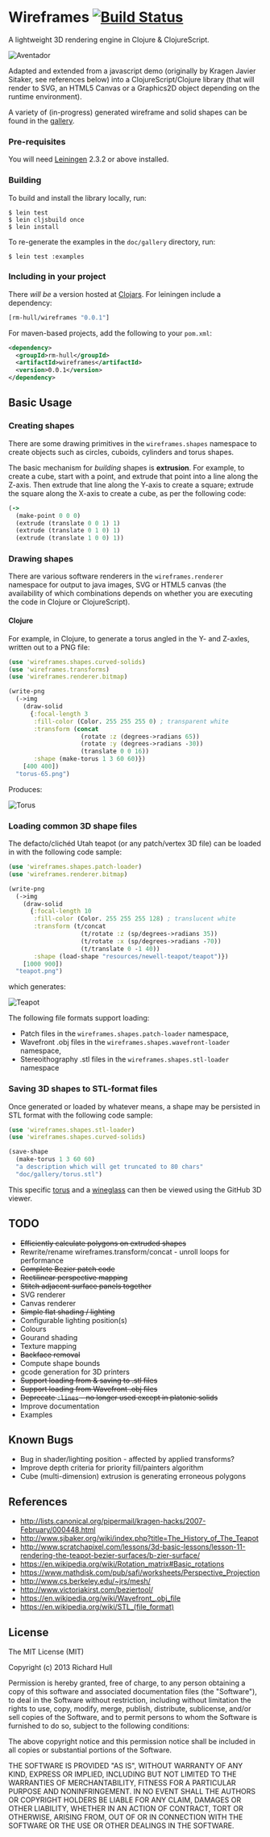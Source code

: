 # Wireframes [![Build Status](https://secure.travis-ci.org/rm-hull/wireframes.png)](http://travis-ci.org/rm-hull/wireframes)

A lightweight 3D rendering engine in Clojure & ClojureScript.

![Aventador](https://raw.github.com/rm-hull/wireframes/master/doc/gallery/translucent/aventador.png)

Adapted and extended from a javascript demo (originally by Kragen Javier Sitaker, see references below) 
into a ClojureScript/Clojure library (that will render to SVG, an HTML5 Canvas or a Graphics2D object 
depending on the runtime environment).

A variety of (in-progress) generated wireframe and solid shapes can be found 
in the [gallery](https://github.com/rm-hull/wireframes/blob/master/GALLERY.md).

### Pre-requisites

You will need [Leiningen](https://github.com/technomancy/leiningen) 2.3.2 or above installed.

### Building

To build and install the library locally, run:

    $ lein test
    $ lein cljsbuild once
    $ lein install

To re-generate the examples in the ```doc/gallery``` directory, run:

    $ lein test :examples

### Including in your project

There *will be* a version hosted at [Clojars](https://clojars.org/rm-hull/wireframes). For leiningen include a dependency:

```clojure
[rm-hull/wireframes "0.0.1"]
```

For maven-based projects, add the following to your `pom.xml`:

```xml
<dependency>
  <groupId>rm-hull</groupId>
  <artifactId>wireframes</artifactId>
  <version>0.0.1</version>
</dependency>
```

## Basic Usage

### Creating shapes

There are some drawing primitives in the ```wireframes.shapes``` namespace to create
objects such as circles, cuboids, cylinders and torus shapes.

The basic mechanism for *building* shapes is **extrusion**. For example, to create a cube, 
start with a point, and extrude that point into a line along the Z-axis. Then extrude
that line along the Y-axis to create a square; extrude the square along the X-axis to
create a cube, as per the following code:

```clojure
(->
  (make-point 0 0 0)
  (extrude (translate 0 0 1) 1)
  (extrude (translate 0 1 0) 1)
  (extrude (translate 1 0 0) 1))
```

### Drawing shapes

There are various software renderers in the ```wireframes.renderer``` namespace for
output to java images, SVG or HTML5 canvas (the availability of which combinations
depends on whether you are executing the code in Clojure or ClojureScript).

#### Clojure

For example, in Clojure, to generate a torus angled in the Y- and Z-axles, written
out to a PNG file:

```clojure
(use 'wireframes.shapes.curved-solids)
(use 'wireframes.transforms)
(use 'wireframes.renderer.bitmap)

(write-png
  (->img
    (draw-solid
      {:focal-length 3
       :fill-color (Color. 255 255 255 0) ; transparent white
       :transform (concat
                    (rotate :z (degrees->radians 65))
                    (rotate :y (degrees->radians -30))
                    (translate 0 0 16))
       :shape (make-torus 1 3 60 60)})
    [400 400])
  "torus-65.png")
```
Produces:

![Torus](https://raw.github.com/rm-hull/wireframes/master/doc/gallery/transparent/torus.png)

### Loading common 3D shape files

The defacto/clichéd Utah teapot (or any patch/vertex 3D file) can be loaded in with the following
code sample:

```clojure
(use 'wireframes.shapes.patch-loader)
(use 'wireframes.renderer.bitmap)

(write-png
  (->img
    (draw-solid 
      {:focal-length 10
       :fill-color (Color. 255 255 255 128) ; translucent white
       :transform (t/concat
                    (t/rotate :z (sp/degrees->radians 35))
                    (t/rotate :x (sp/degrees->radians -70))
                    (t/translate 0 -1 40))
       :shape (load-shape "resources/newell-teapot/teapot")})
    [1000 900])
  "teapot.png")
```
which generates:

![Teapot](https://raw.github.com/rm-hull/wireframes/master/doc/gallery/translucent/teapot.png)

The following file formats support loading:

* Patch files in the ```wireframes.shapes.patch-loader``` namespace,
* Wavefront .obj files in the ```wireframes.shapes.wavefront-loader``` namespace,
* Stereoithography .stl files in the ```wireframes.shapes.stl-loader``` namespace

### Saving 3D shapes to STL-format files

Once generated or loaded by whatever means, a shape may be persisted in STL format with the following code sample:

```clojure
(use 'wireframes.shapes.stl-loader)
(use 'wireframes.shapes.curved-solids)

(save-shape
  (make-torus 1 3 60 60)
  "a description which will get truncated to 80 chars"
  "doc/gallery/torus.stl")
```

This specific [torus](https://github.com/rm-hull/wireframes/blob/stl-shape-loader/doc/gallery/torus.stl) and a
[wineglass](https://github.com/rm-hull/wireframes/blob/stl-shape-loader/doc/gallery/wineglass.stl)
can then be viewed using the GitHub 3D viewer.

## TODO

* ~~Efficiently calculate polygons on extruded shapes~~
* Rewrite/rename wireframes.transform/concat - unroll loops for performance
* ~~Complete Bezier patch code~~
* ~~Rectilinear perspective mapping~~
* ~~Stitch adjacent surface panels together~~
* SVG renderer
* Canvas renderer
* ~~Simple flat shading / lighting~~
* Configurable lighting position(s)
* Colours
* Gourand shading
* Texture mapping
* ~~Backface removal~~
* Compute shape bounds
* gcode generation for 3D printers
* ~~Support loading from & saving to .stl files~~
* ~~Support loading from Wavefront .obj files~~
* ~~Deprecate ```:lines``` - no longer used except in platonic solids~~
* Improve documentation
* Examples

## Known Bugs

* Bug in shader/lighting position - affected by applied transforms?
* Improve depth criteria for priority fill/painters algorithm
* Cube (multi-dimension) extrusion is generating erroneous polygons

## References

* http://lists.canonical.org/pipermail/kragen-hacks/2007-February/000448.html
* http://www.sjbaker.org/wiki/index.php?title=The_History_of_The_Teapot
* http://www.scratchapixel.com/lessons/3d-basic-lessons/lesson-11-rendering-the-teapot-bezier-surfaces/b-zier-surface/
* https://en.wikipedia.org/wiki/Rotation_matrix#Basic_rotations
* https://www.mathdisk.com/pub/safi/worksheets/Perspective_Projection
* http://www.cs.berkeley.edu/~jrs/mesh/
* http://www.victoriakirst.com/beziertool/
* https://en.wikipedia.org/wiki/Wavefront_.obj_file
* https://en.wikipedia.org/wiki/STL_(file_format)

## License

The MIT License (MIT)

Copyright (c) 2013 Richard Hull

Permission is hereby granted, free of charge, to any person obtaining a copy of
this software and associated documentation files (the "Software"), to deal in
the Software without restriction, including without limitation the rights to
use, copy, modify, merge, publish, distribute, sublicense, and/or sell copies of
the Software, and to permit persons to whom the Software is furnished to do so,
subject to the following conditions:

The above copyright notice and this permission notice shall be included in all
copies or substantial portions of the Software.

THE SOFTWARE IS PROVIDED "AS IS", WITHOUT WARRANTY OF ANY KIND, EXPRESS OR
IMPLIED, INCLUDING BUT NOT LIMITED TO THE WARRANTIES OF MERCHANTABILITY, FITNESS
FOR A PARTICULAR PURPOSE AND NONINFRINGEMENT. IN NO EVENT SHALL THE AUTHORS OR
COPYRIGHT HOLDERS BE LIABLE FOR ANY CLAIM, DAMAGES OR OTHER LIABILITY, WHETHER
IN AN ACTION OF CONTRACT, TORT OR OTHERWISE, ARISING FROM, OUT OF OR IN
CONNECTION WITH THE SOFTWARE OR THE USE OR OTHER DEALINGS IN THE SOFTWARE.
